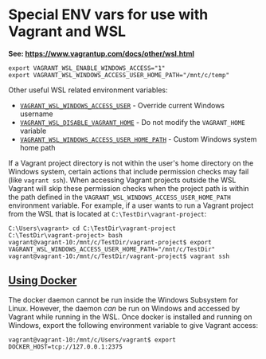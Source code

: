 # Special ENV vars for use with Vagrant and WSL

**See: https://www.vagrantup.com/docs/other/wsl.html**

```
export VAGRANT_WSL_ENABLE_WINDOWS_ACCESS="1"
export VAGRANT_WSL_WINDOWS_ACCESS_USER_HOME_PATH="/mnt/c/temp"
```

Other useful WSL related environment variables:

- [`VAGRANT_WSL_WINDOWS_ACCESS_USER`](https://www.vagrantup.com/docs/other/wsl.html#vagrant_wsl_windows_access_user) - Override current Windows username
- [`VAGRANT_WSL_DISABLE_VAGRANT_HOME`](https://www.vagrantup.com/docs/other/wsl.html#vagrant_wsl_disable_vagrant_home) - Do not modify the `VAGRANT_HOME` variable
- [`VAGRANT_WSL_WINDOWS_ACCESS_USER_HOME_PATH`](https://www.vagrantup.com/docs/other/wsl.html#vagrant_wsl_windows_access_user_home_path) - Custom Windows system home path

If a Vagrant project directory is not within the user's home directory on the Windows system, certain actions that include permission checks may fail (like `vagrant ssh`). When accessing Vagrant projects outside the WSL Vagrant will skip these permission checks when the project path is within the path defined in the `VAGRANT_WSL_WINDOWS_ACCESS_USER_HOME_PATH` environment variable. For example, if a user wants to run a Vagrant project from the WSL that is located at `C:\TestDir\vagrant-project`:

```shell-session
C:\Users\vagrant> cd C:\TestDir\vagrant-project
C:\TestDir\vagrant-project> bash
vagrant@vagrant-10:/mnt/c/TestDir/vagrant-project$ export VAGRANT_WSL_WINDOWS_ACCESS_USER_HOME_PATH="/mnt/c/TestDir"
vagrant@vagrant-10:/mnt/c/TestDir/vagrant-project$ vagrant ssh
```

## [Using Docker](https://www.vagrantup.com/docs/other/wsl.html#using-docker)

The docker daemon cannot be run inside the Windows Subsystem for Linux. However, the daemon *can* be run on Windows and accessed by Vagrant while running in the WSL. Once docker is installed and running on Windows, export the following environment variable to give Vagrant access:

```shell-session
vagrant@vagrant-10:/mnt/c/Users/vagrant$ export DOCKER_HOST=tcp://127.0.0.1:2375
```

